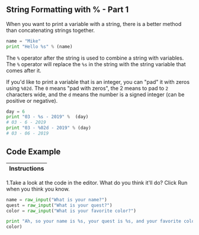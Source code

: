 ## String Formatting with % -   Part 1

When you want to print a variable with a string, there is a better method than concatenating strings together.

``` python
name = "Mike"
print "Hello %s" % (name)
```

The `%` operator after the string is used to combine a string with variables. The `%` operator will replace the `%s` in the string 
with the string variable that comes after it.

If you'd like to print a variable that is an integer, you can "pad" it with zeros using `%02d`. The `0` means "pad with zeros", 
the 2 means to pad to `2` characters wide, and the `d` means the number is a signed integer (can be positive or negative).

``` python
day = 6
print "03 - %s - 2019" %  (day)
# 03 - 6 - 2019
print "03 - %02d - 2019" % (day)
# 03 - 06 - 2019
```

## Code Example

Instructions  | 
------------  | 
1.Take a look at the code in the editor. What do you think it'll do? Click Run when you think you know.

``` python
name = raw_input("What is your name?")
quest = raw_input("What is your quest?")
color = raw_input("What is your favorite color?")

print "Ah, so your name is %s, your quest is %s, and your favorite color is %s." % (name, quest,
color)
```
